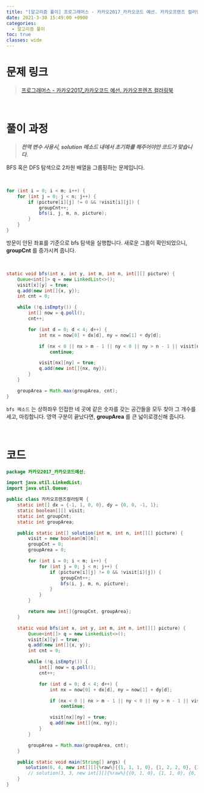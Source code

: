 ```yaml
---
title: "[알고리즘 풀이] 프로그래머스 - 카카오2017_카카오코드 예선. 카카오프렌즈 컬러링북"
date: 2021-3-30 15:49:00 +0900
categories:
  - 알고리즘 풀이
toc: true
classes: wide
---
```


# 문제 링크

> [프로그래머스 - 카카오2017_카카오코드 예선. 카카오프렌즈 컬러링북](https://programmers.co.kr/learn/courses/30/lessons/1829)

<br>

# 풀이 과정

> ***전역 변수 사용시, solution 메소드 내에서 초기화를 해주어야만 코드가 맞습니다.***

BFS 혹은 DFS 탐색으로 2차원 배열을 그룹핑하는 문제입니다.

<br>

```java
for (int i = 0; i < m; i++) {
    for (int j = 0; j < n; j++) {
        if (picture[i][j] != 0 && !visit[i][j]) {
            groupCnt++;
            bfs(i, j, m, n, picture);
        }
    }
}
```

방문이 안된 좌표를 기준으로 bfs 탐색을 실행합니다. 새로운 그룹이 확인되었으니, **groupCnt** 를 증가시켜 줍니다.

<br>

```java
static void bfs(int x, int y, int m, int n, int[][] picture) {
    Queue<int[]> q = new LinkedList<>();
    visit[x][y] = true;
    q.add(new int[]{x, y});
    int cnt = 0;

    while (!q.isEmpty()) {
        int[] now = q.poll();
        cnt++;

        for (int d = 0; d < 4; d++) {
            int nx = now[0] + dx[d], ny = now[1] + dy[d];

            if (nx < 0 || nx > m - 1 || ny < 0 || ny > n - 1 || visit[nx][ny] || picture[nx][ny] != picture[now[0]][now[1]])
                continue;

            visit[nx][ny] = true;
            q.add(new int[]{nx, ny});
        }
    }

    groupArea = Math.max(groupArea, cnt);
}
```

`bfs 메소드` 는 상하좌우 인접한 네 곳에 같은 숫자를 갖는 공간들을 모두 찾아 그 개수를 세고, 마킹합니다. 영역 구분이 끝났다면, **groupArea** 를 큰 넓이로갱신해 줍니다.

<br>

# 코드

```java
package 카카오2017_카카오코드예선;

import java.util.LinkedList;
import java.util.Queue;

public class 카카오프렌즈컬러링북 {
    static int[] dx = {-1, 1, 0, 0}, dy = {0, 0, -1, 1};
    static boolean[][] visit;
    static int groupCnt;
    static int groupArea;

    public static int[] solution(int m, int n, int[][] picture) {
        visit = new boolean[m][n];
        groupCnt = 0;
        groupArea = 0;

        for (int i = 0; i < m; i++) {
            for (int j = 0; j < n; j++) {
                if (picture[i][j] != 0 && !visit[i][j]) {
                    groupCnt++;
                    bfs(i, j, m, n, picture);
                }
            }
        }

        return new int[]{groupCnt, groupArea};
    }

    static void bfs(int x, int y, int m, int n, int[][] picture) {
        Queue<int[]> q = new LinkedList<>();
        visit[x][y] = true;
        q.add(new int[]{x, y});
        int cnt = 0;

        while (!q.isEmpty()) {
            int[] now = q.poll();
            cnt++;

            for (int d = 0; d < 4; d++) {
                int nx = now[0] + dx[d], ny = now[1] + dy[d];

                if (nx < 0 || nx > m - 1 || ny < 0 || ny > n - 1 || visit[nx][ny] || picture[nx][ny] != picture[now[0]][now[1]])
                    continue;

                visit[nx][ny] = true;
                q.add(new int[]{nx, ny});
            }
        }

        groupArea = Math.max(groupArea, cnt);
    }

    public static void main(String[] args) {
       solution(6, 4, new int[][]{%raw%}{{1, 1, 1, 0}, {1, 2, 2, 0}, {1, 0, 0, 1}, {0, 0, 0, 1}, {0, 0, 0, 3}, {0, 0, 0, 3}}{%endraw%});
        // solution(3, 3, new int[][]{%raw%}{{0, 1, 0}, {1, 1, 0}, {0, 0, 0}}{%endraw%});
    }
}
```